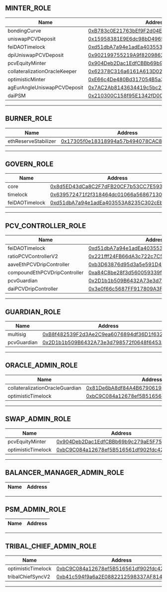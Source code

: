 ## MINTER_ROLE


| Name                          | Address                                                                                                               |
| ----------------------------- | --------------------------------------------------------------------------------------------------------------------- |
| bondingCurve                  | [0xB783c0E21763bEf9F2d04E6499abFbe23AdB7e1F](https://etherscan.io/address/0xB783c0E21763bEf9F2d04E6499abFbe23AdB7e1F) |
| uniswapPCVDeposit             | [0x15958381E9E6dc98bD49655e36f524D2203a28bD](https://etherscan.io/address/0x15958381E9E6dc98bD49655e36f524D2203a28bD) |
| feiDAOTimelock                | [0xd51dbA7a94e1adEa403553A8235C302cEbF41a3c](https://etherscan.io/address/0xd51dbA7a94e1adEa403553A8235C302cEbF41a3c) |
| dpiUniswapPCVDeposit          | [0x902199755219A9f8209862d09F1891cfb34F59a3](https://etherscan.io/address/0x902199755219A9f8209862d09F1891cfb34F59a3) |
| pcvEquityMinter               | [0x904Deb2Dac1EdfCBBb69b9c279aE5F75E57Cf5E9](https://etherscan.io/address/0x904Deb2Dac1EdfCBBb69b9c279aE5F75E57Cf5E9) |
| collateralizationOracleKeeper | [0x62378C316a6161A613D02E11F65290aED79B3eD5](https://etherscan.io/address/0x62378C316a6161A613D02E11F65290aED79B3eD5) |
| optimisticMinter              | [0xE66c4De480Bd317054B5a3CF8E8689649d0728c9](https://etherscan.io/address/0xE66c4De480Bd317054B5a3CF8E8689649d0728c9) |
| agEurAngleUniswapPCVDeposit   | [0x7AC2Ab8143634419c5bc230A9f9955C3e29f64Ef](https://etherscan.io/address/0x7AC2Ab8143634419c5bc230A9f9955C3e29f64Ef) |
| daiPSM                        | [0x210300C158f95E1342fD008aE417ef68311c49C2](https://etherscan.io/address/0x210300C158f95E1342fD008aE417ef68311c49C2) |


---


## BURNER_ROLE


| Name                 | Address                                                                                                               |
| -------------------- | --------------------------------------------------------------------------------------------------------------------- |
| ethReserveStabilizer | [0x17305f0e18318994a57b494078CAC866A857F7b6](https://etherscan.io/address/0x17305f0e18318994a57b494078CAC866A857F7b6) |


---


## GOVERN_ROLE


| Name           | Address                                                                                                               |
| -------------- | --------------------------------------------------------------------------------------------------------------------- |
| core           | [0x8d5ED43dCa8C2F7dFB20CF7b53CC7E593635d7b9](https://etherscan.io/address/0x8d5ED43dCa8C2F7dFB20CF7b53CC7E593635d7b9) |
| timelock       | [0x639572471f2f318464dc01066a56867130e45E25](https://etherscan.io/address/0x639572471f2f318464dc01066a56867130e45E25) |
| feiDAOTimelock | [0xd51dbA7a94e1adEa403553A8235C302cEbF41a3c](https://etherscan.io/address/0xd51dbA7a94e1adEa403553A8235C302cEbF41a3c) |


---


## PCV_CONTROLLER_ROLE


| Name                         | Address                                                                                                               |
| ---------------------------- | --------------------------------------------------------------------------------------------------------------------- |
| feiDAOTimelock               | [0xd51dbA7a94e1adEa403553A8235C302cEbF41a3c](https://etherscan.io/address/0xd51dbA7a94e1adEa403553A8235C302cEbF41a3c) |
| ratioPCVControllerV2         | [0x221fff24FB66dA3c722c7C5B856956a6a30C0179](https://etherscan.io/address/0x221fff24FB66dA3c722c7C5B856956a6a30C0179) |
| aaveEthPCVDripController     | [0xb3D63876d95d3a5e591D4DE536dC410b97244086](https://etherscan.io/address/0xb3D63876d95d3a5e591D4DE536dC410b97244086) |
| compoundEthPCVDripController | [0xa84C8be28f3d560059339f06C6b6c5B23f53C58C](https://etherscan.io/address/0xa84C8be28f3d560059339f06C6b6c5B23f53C58C) |
| pcvGuardian                  | [0x2D1b1b509B6432A73e3d798572f0648f6453a5D9](https://etherscan.io/address/0x2D1b1b509B6432A73e3d798572f0648f6453a5D9) |
| daiPCVDripController         | [0x3e0f66c5687FF917809A3F7fA7096e1Bc409fB03](https://etherscan.io/address/0x3e0f66c5687FF917809A3F7fA7096e1Bc409fB03) |


---


## GUARDIAN_ROLE


| Name        | Address                                                                                                               |
| ----------- | --------------------------------------------------------------------------------------------------------------------- |
| multisig    | [0xB8f482539F2d3Ae2C9ea6076894df36D1f632775](https://etherscan.io/address/0xB8f482539F2d3Ae2C9ea6076894df36D1f632775) |
| pcvGuardian | [0x2D1b1b509B6432A73e3d798572f0648f6453a5D9](https://etherscan.io/address/0x2D1b1b509B6432A73e3d798572f0648f6453a5D9) |


---


## ORACLE_ADMIN_ROLE


| Name                            | Address                                                                                                               |
| ------------------------------- | --------------------------------------------------------------------------------------------------------------------- |
| collateralizationOracleGuardian | [0x81De6bA8df84A4B679061952E171a27F096F3eAe](https://etherscan.io/address/0x81De6bA8df84A4B679061952E171a27F096F3eAe) |
| optimisticTimelock              | [0xbC9C084a12678ef5B516561df902fdc426d95483](https://etherscan.io/address/0xbC9C084a12678ef5B516561df902fdc426d95483) |


---


## SWAP_ADMIN_ROLE


| Name               | Address                                                                                                               |
| ------------------ | --------------------------------------------------------------------------------------------------------------------- |
| pcvEquityMinter    | [0x904Deb2Dac1EdfCBBb69b9c279aE5F75E57Cf5E9](https://etherscan.io/address/0x904Deb2Dac1EdfCBBb69b9c279aE5F75E57Cf5E9) |
| optimisticTimelock | [0xbC9C084a12678ef5B516561df902fdc426d95483](https://etherscan.io/address/0xbC9C084a12678ef5B516561df902fdc426d95483) |


---


## BALANCER_MANAGER_ADMIN_ROLE


| Name | Address |
| ---- | ------- |


---


## PSM_ADMIN_ROLE


| Name | Address |
| ---- | ------- |


---


## TRIBAL_CHIEF_ADMIN_ROLE


| Name               | Address                                                                                                               |
| ------------------ | --------------------------------------------------------------------------------------------------------------------- |
| optimisticTimelock | [0xbC9C084a12678ef5B516561df902fdc426d95483](https://etherscan.io/address/0xbC9C084a12678ef5B516561df902fdc426d95483) |
| tribalChiefSyncV2  | [0xb41c594f9a6a2E0882212598337AF8145f63731b](https://etherscan.io/address/0xb41c594f9a6a2E0882212598337AF8145f63731b) |


---


